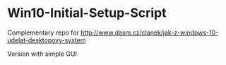 # Win10-Initial-Setup-Script
Complementary repo for http://www.dasm.cz/clanek/jak-z-windows-10-udelat-desktopovy-system

Version with simple GUI
